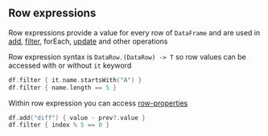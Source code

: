 ## Row expressions
Row expressions provide a value for every row of `DataFrame` and are used in [add](modify.md#add), [filter](access.md#filter), forEach, [update](modify.md#update) and other operations

Row expression syntax is ```DataRow.(DataRow) -> T``` so row values can be accessed with or without ```it``` keyword
```kotlin
df.filter { it.name.startsWith("A") }
df.filter { name.length == 5 }
```
Within row expression you can access [row-properties](rows.md#row-members)
```kotlin
df.add("diff") { value - prev?.value }
df.filter { index % 5 == 0 }
```
